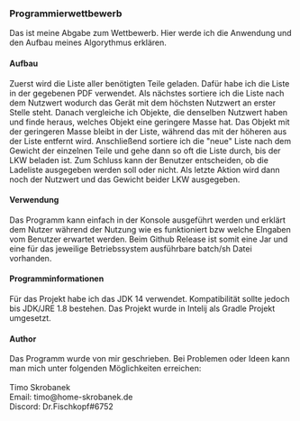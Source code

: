 <h3>Programmierwettbewerb</h3>
<p>Das ist meine Abgabe zum Wettbewerb. Hier werde ich die Anwendung
und den Aufbau meines Algorythmus erklären.</p>

<h4>Aufbau</h4>
<p>Zuerst wird die Liste aller benötigten Teile geladen. Dafür habe ich die 
Liste in der gegebenen PDF verwendet. Als nächstes sortiere ich die Liste nach
dem Nutzwert wodurch das Gerät mit dem höchsten Nutzwert an erster Stelle steht.
Danach vergleiche ich Objekte, die denselben Nutzwert haben und finde heraus, welches Objekt
eine geringere Masse hat. Das Objekt mit der geringeren Masse bleibt in der Liste, während
das mit der höheren aus der Liste entfernt wird. Anschließend sortiere ich die
"neue" Liste nach dem Gewicht der einzelnen Teile und gehe dann so oft die Liste durch,
bis der LKW beladen ist. Zum Schluss kann der Benutzer entscheiden, ob die Ladeliste
ausgegeben werden soll oder nicht. Als letzte Aktion wird dann noch der Nutzwert und das Gewicht 
beider LKW ausgegeben.</p>

<h4>Verwendung</h4>
<p>Das Programm kann einfach in der Konsole ausgeführt werden und erklärt dem Nutzer während
der Nutzung wie es funktioniert bzw welche EIngaben vom Benutzer erwartet werden. Beim
Github Release ist somit eine Jar und eine für das jeweilige Betriebssystem
ausführbare batch/sh Datei vorhanden.</p>

<h4>Programminformationen</h4>
<p>Für das Projekt habe ich das JDK 14 verwendet. Kompatibilität sollte
jedoch bis JDK/JRE 1.8 bestehen. Das Projekt wurde in Intelij als Gradle Projekt
umgesetzt.</p>

<h4>Author</h4>

<p>Das Programm wurde von mir geschrieben. Bei Problemen oder Ideen kann man mich unter folgenden 
Möglichkeiten erreichen:<br><br>Timo Skrobanek<br>
Email: timo@home-skrobanek.de<br>Discord: Dr.Fischkopf#6752</p>